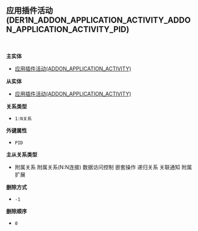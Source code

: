 ## 应用插件活动(DER1N_ADDON_APPLICATION_ACTIVITY_ADDON_APPLICATION_ACTIVITY_PID) <!-- {docsify-ignore-all} -->



<br>
<p class="panel-title"><b>主实体</b></p>

* [应用插件活动(ADDON_APPLICATION_ACTIVITY)](module/Base/addon_application_activity)

<p class="panel-title"><b>从实体</b></p>

* [应用插件活动(ADDON_APPLICATION_ACTIVITY)](module/Base/addon_application_activity)

<p class="panel-title"><b>关系类型</b></p>

* `1:N关系`

<p class="panel-title"><b>外键属性</b></p>

* `PID`

<p class="panel-title"><b>主从关系类型</b></p>

* <i class="fa fa-square"/></i> 附属关系 <i class="fa fa-square"/></i> 附属关系(N:N连接) <i class="fa fa-square"/></i> 数据访问控制 <i class="fa fa-square"/></i> 嵌套操作 <i class="fa fa-square"/></i> 递归关系 <i class="fa fa-square"/></i> 关联通知 <i class="fa fa-square"/></i> 附属扩展

<p class="panel-title"><b>删除方式</b></p>

* `-1`

<p class="panel-title"><b>删除顺序</b></p>

* `0`
